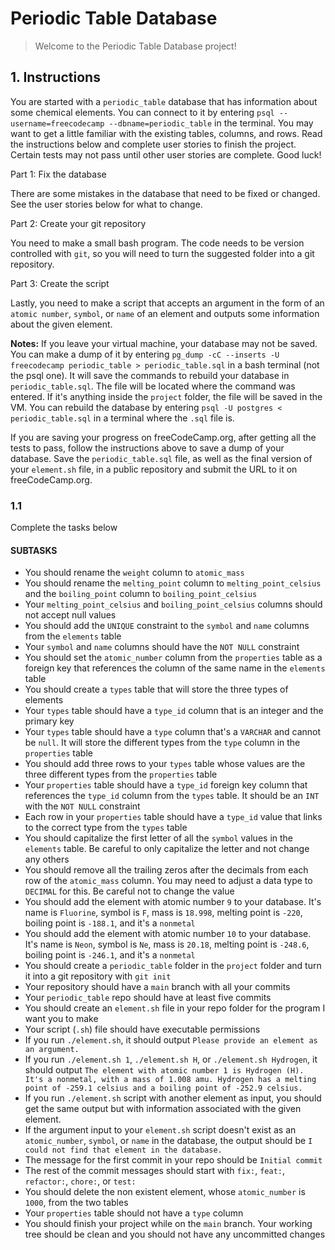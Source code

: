 # Periodic Table Database

> Welcome to the Periodic Table Database project!

## 1. Instructions

You are started with a `periodic_table` database that has information about some chemical elements. You can connect to it by entering `psql --username=freecodecamp --dbname=periodic_table` in the terminal. You may want to get a little familiar with the existing tables, columns, and rows. Read the instructions below and complete user stories to finish the project. Certain tests may not pass until other user stories are complete. Good luck!

Part 1: Fix the database

There are some mistakes in the database that need to be fixed or changed. See the user stories below for what to change.

Part 2: Create your git repository

You need to make a small bash program. The code needs to be version controlled with `git`, so you will need to turn the suggested folder into a git repository.

Part 3: Create the script

Lastly, you need to make a script that accepts an argument in the form of an `atomic number`, `symbol`, or `name` of an element and outputs some information about the given element.

**Notes:**
If you leave your virtual machine, your database may not be saved. You can make a dump of it by entering `pg_dump -cC --inserts -U freecodecamp periodic_table > periodic_table.sql` in a bash terminal (not the psql one). It will save the commands to rebuild your database in `periodic_table.sql`. The file will be located where the command was entered. If it's anything inside the `project` folder, the file will be saved in the VM. You can rebuild the database by entering `psql -U postgres < periodic_table.sql` in a terminal where the `.sql` file is.

If you are saving your progress on freeCodeCamp.org, after getting all the tests to pass, follow the instructions above to save a dump of your database. Save the `periodic_table.sql` file, as well as the final version of your `element.sh` file, in a public repository and submit the URL to it on freeCodeCamp.org.

### 1.1

Complete the tasks below

#### SUBTASKS

- You should rename the `weight` column to `atomic_mass`
- You should rename the `melting_point` column to `melting_point_celsius` and the `boiling_point` column to `boiling_point_celsius`
- Your `melting_point_celsius` and `boiling_point_celsius` columns should not accept null values
- You should add the `UNIQUE` constraint to the `symbol` and `name` columns from the `elements` table
- Your `symbol` and `name` columns should have the `NOT NULL` constraint
- You should set the `atomic_number` column from the `properties` table as a foreign key that references the column of the same name in the `elements` table
- You should create a `types` table that will store the three types of elements
- Your `types` table should have a `type_id` column that is an integer and the primary key
- Your `types` table should have a `type` column that's a `VARCHAR` and cannot be `null`. It will store the different types from the `type` column in the `properties` table
- You should add three rows to your `types` table whose values are the three different types from the `properties` table
- Your `properties` table should have a `type_id` foreign key column that references the `type_id` column from the `types` table. It should be an `INT` with the `NOT NULL` constraint
- Each row in your `properties` table should have a `type_id` value that links to the correct type from the `types` table
- You should capitalize the first letter of all the `symbol` values in the `elements` table. Be careful to only capitalize the letter and not change any others
- You should remove all the trailing zeros after the decimals from each row of the `atomic_mass` column. You may need to adjust a data type to `DECIMAL` for this. Be careful not to change the value
- You should add the element with atomic number `9` to your database. It's name is `Fluorine`, symbol is `F`, mass is `18.998`, melting point is `-220`, boiling point is `-188.1`, and it's a `nonmetal`
- You should add the element with atomic number `10` to your database. It's name is `Neon`, symbol is `Ne`, mass is `20.18`, melting point is `-248.6`, boiling point is `-246.1`, and it's a `nonmetal`
- You should create a `periodic_table` folder in the `project` folder and turn it into a git repository with `git init`
- Your repository should have a `main` branch with all your commits
- Your `periodic_table` repo should have at least five commits
- You should create an `element.sh` file in your repo folder for the program I want you to make
- Your script (`.sh`) file should have executable permissions
- If you run `./element.sh`, it should output `Please provide an element as an argument.`
- If you run `./element.sh 1`, `./element.sh H`, or `./element.sh Hydrogen`, it should output `The element with atomic number 1 is Hydrogen (H). It's a nonmetal, with a mass of 1.008 amu. Hydrogen has a melting point of -259.1 celsius and a boiling point of -252.9 celsius.`
- If you run `./element.sh` script with another element as input, you should get the same output but with information associated with the given element.
- If the argument input to your `element.sh` script doesn't exist as an `atomic_number`, `symbol`, or `name` in the database, the output should be `I could not find that element in the database.`
- The message for the first commit in your repo should be `Initial commit`
- The rest of the commit messages should start with `fix:`, `feat:`, `refactor:`, `chore:`, or `test:`
- You should delete the non existent element, whose `atomic_number` is `1000`, from the two tables
- Your `properties` table should not have a `type` column
- You should finish your project while on the `main` branch. Your working tree should be clean and you should not have any uncommitted changes
